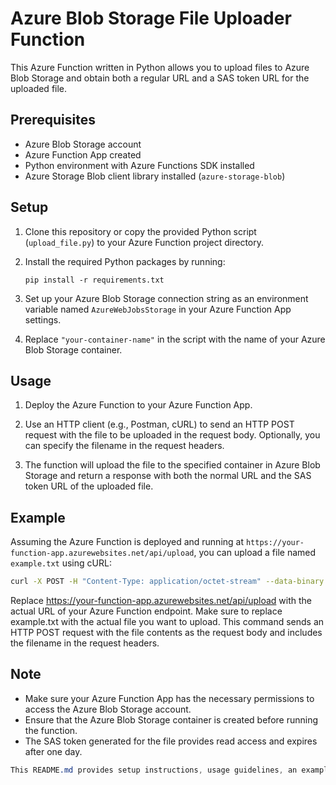 # Azure Blob Storage File Uploader Function

This Azure Function written in Python allows you to upload files to Azure Blob Storage and obtain both a regular URL and a SAS token URL for the uploaded file.

## Prerequisites

- Azure Blob Storage account
- Azure Function App created
- Python environment with Azure Functions SDK installed
- Azure Storage Blob client library installed (`azure-storage-blob`)

## Setup

1. Clone this repository or copy the provided Python script (`upload_file.py`) to your Azure Function project directory.

2. Install the required Python packages by running:

    ```
    pip install -r requirements.txt
    ```

3. Set up your Azure Blob Storage connection string as an environment variable named `AzureWebJobsStorage` in your Azure Function App settings.

4. Replace `"your-container-name"` in the script with the name of your Azure Blob Storage container.

## Usage

1. Deploy the Azure Function to your Azure Function App.

2. Use an HTTP client (e.g., Postman, cURL) to send an HTTP POST request with the file to be uploaded in the request body. Optionally, you can specify the filename in the request headers.

3. The function will upload the file to the specified container in Azure Blob Storage and return a response with both the normal URL and the SAS token URL of the uploaded file.

## Example

Assuming the Azure Function is deployed and running at `https://your-function-app.azurewebsites.net/api/upload`, you can upload a file named `example.txt` using cURL:

```bash
curl -X POST -H "Content-Type: application/octet-stream" --data-binary "@example.txt" https://your-function-app.azurewebsites.net/api/upload -H "filename: example.txt"
```

Replace https://your-function-app.azurewebsites.net/api/upload with the actual URL of your Azure Function endpoint. Make sure to replace example.txt with the actual file you want to upload. This command sends an HTTP POST request with the file contents as the request body and includes the filename in the request headers.

## Note
- Make sure your Azure Function App has the necessary permissions to access the Azure Blob Storage account.
- Ensure that the Azure Blob Storage container is created before running the function.
- The SAS token generated for the file provides read access and expires after one day.

```css
This README.md provides setup instructions, usage guidelines, an example of how to upload a file using cURL, and important notes to consider. Customize the content according to your specific project requirements and preferences.
```
